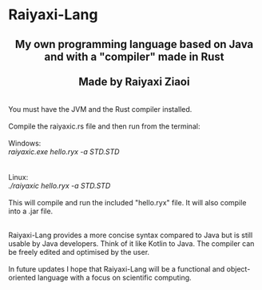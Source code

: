 # Raiyaxi-Lang

<div align="center"><h2>
My own programming language based on Java and with a "compiler" made in Rust<br/><br/>Made by Raiyaxi Ziaoi
</h2></div>
<br/>
You must have the JVM and the Rust compiler installed.
<br/>
<br/>
Compile the raiyaxic.rs file and then run from the terminal:<br/><br/>
Windows:<br/>
<i>raiyaxic.exe hello.ryx -a STD.STD</i><br/><br/>
<br/>Linux:<br/>
<i>./raiyaxic hello.ryx -a STD.STD</i><br/><br/>
This will compile and run the included "hello.ryx" file. It will also compile into a .jar file.
<br/><br/>

Raiyaxi-Lang provides a more concise syntax compared to Java but is still usable by Java developers. Think of it like Kotlin to Java. The compiler can be freely edited and optimised by the user.
<br/><br/>
In future updates I hope that Raiyaxi-Lang will be a functional and object-oriented language with a focus on scientific computing.
